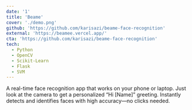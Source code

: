 ```yaml
---
date: '1'
title: 'Beame'
cover: './demo.png'
github: 'https://github.com/karisazi/beame-face-recognition'
external: 'https://beamee.vercel.app/'
cta: 'https://github.com/karisazi/beame-face-recognition'
tech:
  - Python
  - OpenCV
  - Scikit-Learn
  - Flask
  - SVM
---
```


A real-time face recognition app that works on your phone or laptop. Just look at the camera to get a personalized “Hi [Name]” greeting. Instantly detects and identifies faces with high accuracy—no clicks needed.
